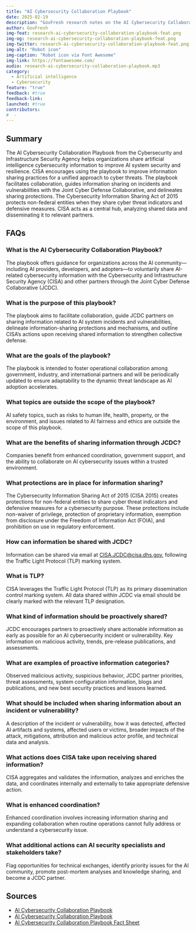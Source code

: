 ```yaml
---
title: "AI Cybersecurity Collaboration Playbook"
date: 2025-02-19
description: "GovFresh research notes on the AI Cybersecurity Collaboration Playbook."
author: GovFresh
img-feat: research-ai-cybersecurity-collaboration-playbook-feat.png
img-og: research-ai-cybersecurity-collaboration-playbook-feat.png
img-twitter: research-ai-cybersecurity-collaboration-playbook-feat.png
img-alt: "Robot icon"
img-caption: "Robot icon via Font Awesome"
img-link: https://fontawesome.com/
audio: research-ai-cybersecurity-collaboration-playbook.mp3
category:
  - Artificial intelligence
  - Cybersecurity
feature: "true"
feedback: #true
feedback-link: 
launched: #true
contributors:
#  - 
---
```


## Summary

The AI Cybersecurity Collaboration Playbook from the Cybersecurity and Infrastructure Security Agency helps organizations share artificial intelligence cybersecurity information to improve AI system security and resilience. CISA encourages using the playbook to improve information sharing practices for a unified approach to cyber threats. The playbook facilitates collaboration, guides information sharing on incidents and vulnerabilities with the Joint Cyber Defense Collaborative, and delineates sharing protections. The Cybersecurity Information Sharing Act of 2015 protects non-federal entities when they share cyber threat indicators and defensive measures. CISA acts as a central hub, analyzing shared data and disseminating it to relevant partners.

## FAQs

### What is the AI Cybersecurity Collaboration Playbook?

The playbook offers guidance for organizations across the AI community—including AI providers, developers, and adopters—to voluntarily share AI-related cybersecurity information with the Cybersecurity and Infrastructure Security Agency (CISA) and other partners through the Joint Cyber Defense Collaborative (JCDC).

### What is the purpose of this playbook?

The playbook aims to facilitate collaboration, guide JCDC partners on sharing information related to AI system incidents and vulnerabilities, delineate information-sharing protections and mechanisms, and outline CISA’s actions upon receiving shared information to strengthen collective defense.

### What are the goals of the playbook?

The playbook is intended to foster operational collaboration among government, industry, and international partners and will be periodically updated to ensure adaptability to the dynamic threat landscape as AI adoption accelerates.

### What topics are outside the scope of the playbook?

AI safety topics, such as risks to human life, health, property, or the environment, and issues related to AI fairness and ethics are outside the scope of this playbook.

### What are the benefits of sharing information through JCDC?

Companies benefit from enhanced coordination, government support, and the ability to collaborate on AI cybersecurity issues within a trusted environment.

### What protections are in place for information sharing?

The Cybersecurity Information Sharing Act of 2015 (CISA 2015) creates protections for non-federal entities to share cyber threat indicators and defensive measures for a cybersecurity purpose. These protections include non-waiver of privilege, protection of proprietary information, exemption from disclosure under the Freedom of Information Act (FOIA), and prohibition on use in regulatory enforcement.

### How can information be shared with JCDC?

Information can be shared via email at CISA.JCDC@cisa.dhs.gov, following the Traffic Light Protocol (TLP) marking system.

### What is TLP?

CISA leverages the Traffic Light Protocol (TLP) as its primary dissemination control marking system. All data shared within JCDC via email should be clearly marked with the relevant TLP designation.

### What kind of information should be proactively shared?

JCDC encourages partners to proactively share actionable information as early as possible for an AI cybersecurity incident or vulnerability. Key information on malicious activity, trends, pre-release publications, and assessments.

### What are examples of proactive information categories?

Observed malicious activity, suspicious behavior, JCDC partner priorities, threat assessments, system configuration information, blogs and publications, and new best security practices and lessons learned.

### What should be included when sharing information about an incident or vulnerability?

A description of the incident or vulnerability, how it was detected, affected AI artifacts and systems, affected users or victims, broader impacts of the attack, mitigations, attribution and malicious actor profile, and technical data and analysis.

### What actions does CISA take upon receiving shared information?

CISA aggregates and validates the information, analyzes and enriches the data, and coordinates internally and externally to take appropriate defensive action.

### What is enhanced coordination?

Enhanced coordination involves increasing information sharing and expanding collaboration when routine operations cannot fully address or understand a cybersecurity issue.

### What additional actions can AI security specialists and stakeholders take?

Flag opportunities for technical exchanges, identify priority issues for the AI community, promote post-mortem analyses and knowledge sharing, and become a JCDC partner.

## Sources

* [AI Cybersecurity Collaboration Playbook](https://www.cisa.gov/ai-cybersecurity-collaboration-playbook)
* [AI Cybersecurity Collaboration Playbook](https://www.cisa.gov/sites/default/files/2025-01/JCDC%20AI%20Playbook.pdf)
* [AI Cybersecurity Collaboration Playbook Fact Sheet](https://www.cisa.gov/sites/default/files/2025-01/JCDC%20AI%20Playbook_FACT%20SHEET.pdf)